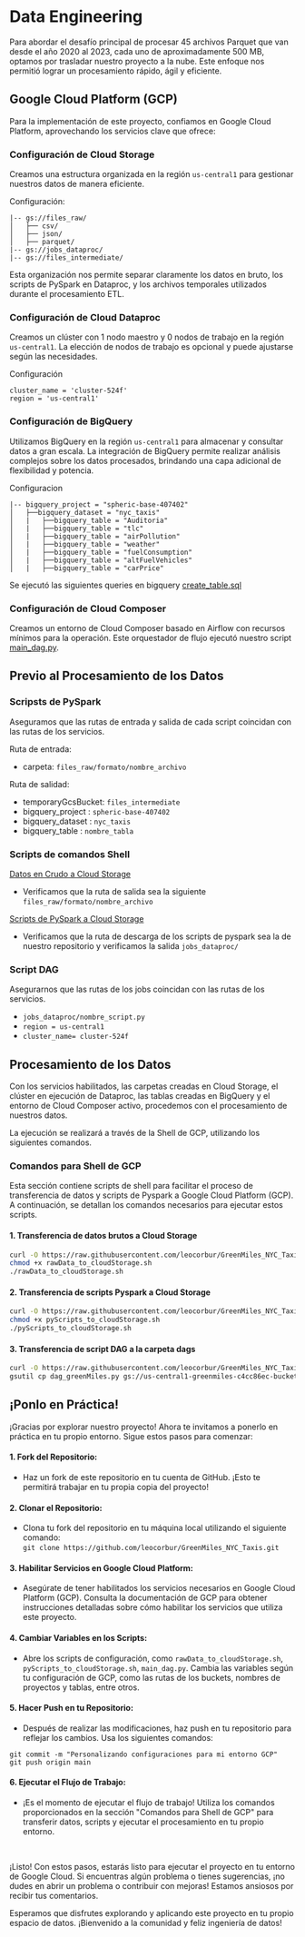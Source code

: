 # Data Engineering

Para abordar el desafío principal de procesar 45 archivos Parquet que van desde el año 2020 al 2023, cada uno de aproximadamente 500 MB, optamos por trasladar nuestro proyecto a la nube. Este enfoque nos permitió lograr un procesamiento rápido, ágil y eficiente.

## Google Cloud Platform (GCP)

Para la implementación de este proyecto, confiamos en Google Cloud Platform, aprovechando los servicios clave que ofrece:

### Configuración de Cloud Storage

Creamos una estructura organizada en la región `us-central1` para gestionar nuestros datos de manera eficiente.

Configuración:
```
|-- gs://files_raw/
│   ├── csv/
│   ├── json/
│   ├── parquet/
|-- gs://jobs_dataproc/
|-- gs://files_intermediate/

```

Esta organización nos permite separar claramente los datos en bruto, los scripts de PySpark en Dataproc, y los archivos temporales utilizados durante el procesamiento ETL.

### Configuración de Cloud Dataproc

Creamos un clúster con 1 nodo maestro y 0 nodos de trabajo en la región `us-central1`. La elección de nodos de trabajo es opcional y puede ajustarse según las necesidades.

Configuración

```
cluster_name = 'cluster-524f'
region = 'us-central1'
```


### Configuración de BigQuery

Utilizamos BigQuery en la región `us-central1` para almacenar y consultar datos a gran escala. La integración de BigQuery permite realizar análisis complejos sobre los datos procesados, brindando una capa adicional de flexibilidad y potencia. 


Configuracion

 ```
|-- bigquery_project = "spheric-base-407402"
│   ├──bigquery_dataset = "nyc_taxis"
│   |   ├──bigquery_table = "Auditoria"
│   |   ├──bigquery_table = "tlc"
│   |   ├──bigquery_table = "airPollution"
│   |   ├──bigquery_table = "weather"
│   |   ├──bigquery_table = "fuelConsumption"
│   |   ├──bigquery_table = "altFuelVehicles"
│   |   ├──bigquery_table = "carPrice"

```  
Se ejecutó las siguientes queries en bigquery [create_table.sql](create_tables.sql)

### Configuración de Cloud Composer

Creamos un entorno de Cloud Composer basado en Airflow con recursos mínimos para la operación. Este orquestador de flujo ejecutó nuestro script [main_dag.py](main_dag.py).


## Previo al Procesamiento de los Datos

### Scripsts de PySpark

Aseguramos que las rutas de entrada y salida de cada script coincidan con las rutas de los servicios.

Ruta de entrada:

- carpeta:  `files_raw/formato/nombre_archivo`


Ruta de salidad:

- temporaryGcsBucket: `files_intermediate`
- bigquery_project : `spheric-base-407402`
- bigquery_dataset : `nyc_taxis`
- bigquery_table   : `nombre_tabla`

### Scripts de comandos Shell
[Datos en Crudo a  Cloud Storage](rawData_to_cloudStorage.sh) 
- Verificamos que la ruta de salida sea la siguiente `files_raw/formato/nombre_archivo`

[Scripts de PySpark a Cloud Storage](pyScripts_to_cloudStorage.sh)
- Verificamos que la ruta de descarga de los scripts de pyspark sea la de nuestro repositorio y verificamos la salida `jobs_dataproc/`

###  Script DAG

Asegurarnos que las rutas de los jobs coincidan con las rutas de los servicios.
- `jobs_dataproc/nombre_script.py`
- `region = us-central1`
- `cluster_name= cluster-524f`



## Procesamiento de los Datos

Con los servicios habilitados, las carpetas creadas en Cloud Storage, el clúster en ejecución de Dataproc, las tablas creadas en BigQuery y el entorno de Cloud Composer activo, procedemos con el procesamiento de nuestros datos.

La ejecución se realizará a través de la Shell de GCP, utilizando los siguientes comandos.

### Comandos para Shell de GCP

Esta sección contiene scripts de shell para facilitar el proceso de transferencia de datos y scripts de Pyspark a Google Cloud Platform (GCP). A continuación, se detallan los comandos necesarios para ejecutar estos scripts.

#### 1. Transferencia de datos brutos a Cloud Storage
```bash
curl -O https://raw.githubusercontent.com/leocorbur/GreenMiles_NYC_Taxis/main/GCP/rawData_to_cloudStorage.sh
chmod +x rawData_to_cloudStorage.sh
./rawData_to_cloudStorage.sh
```

#### 2. Transferencia de scripts Pyspark a Cloud Storage
```bash
curl -O https://raw.githubusercontent.com/leocorbur/GreenMiles_NYC_Taxis/main/GCP/pyScripts_to_cloudStorage.sh
chmod +x pyScripts_to_cloudStorage.sh
./pyScripts_to_cloudStorage.sh
```

#### 3. Transferencia de script DAG a la carpeta dags
```bash
curl -O https://raw.githubusercontent.com/leocorbur/GreenMiles_NYC_Taxis/main/GCP/main_dag.py
gsutil cp dag_greenMiles.py gs://us-central1-greenmiles-c4cc86ec-bucket/dags
```

## ¡Ponlo en Práctica!
¡Gracias por explorar nuestro proyecto! Ahora te invitamos a ponerlo en práctica en tu propio entorno. Sigue estos pasos para comenzar:

#### 1. Fork del Repositorio:
- Haz un fork de este repositorio en tu cuenta de GitHub. ¡Esto te permitirá trabajar en tu propia copia del proyecto!

#### 2. Clonar el Repositorio:
- Clona tu fork del repositorio en tu máquina local utilizando el siguiente comando:</br>
```git clone https://github.com/leocorbur/GreenMiles_NYC_Taxis.git```

#### 3. Habilitar Servicios en Google Cloud Platform:
- Asegúrate de tener habilitados los servicios necesarios en Google Cloud Platform (GCP). Consulta la documentación de GCP para obtener instrucciones detalladas sobre cómo habilitar los servicios que utiliza este proyecto.

#### 4. Cambiar Variables en los Scripts:
- Abre los scripts de configuración, como `rawData_to_cloudStorage.sh`, `pyScripts_to_cloudStorage.sh`, `main_dag.py`. Cambia las variables según tu configuración de GCP, como las rutas de los buckets, nombres de proyectos y tablas, entre otros.

#### 5. Hacer Push en tu Repositorio:
- Después de realizar las modificaciones, haz push en tu repositorio para reflejar los cambios. Usa los siguientes comandos: </br>
```git add .
git commit -m "Personalizando configuraciones para mi entorno GCP"
git push origin main
```
#### 6. Ejecutar el Flujo de Trabajo:
- ¡Es el momento de ejecutar el flujo de trabajo! Utiliza los comandos proporcionados en la sección "Comandos para Shell de GCP" para transferir datos, scripts y ejecutar el procesamiento en tu propio entorno.
</br>


¡Listo! Con estos pasos, estarás listo para ejecutar el proyecto en tu entorno de Google Cloud. Si encuentras algún problema o tienes sugerencias, ¡no dudes en abrir un problema o contribuir con mejoras! Estamos ansiosos por recibir tus comentarios.

Esperamos que disfrutes explorando y aplicando este proyecto en tu propio espacio de datos. ¡Bienvenido a la comunidad y feliz ingeniería de datos!